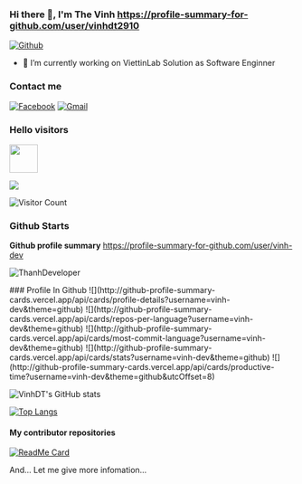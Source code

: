 ### Hi there 👋, I'm The Vinh https://profile-summary-for-github.com/user/vinhdt2910

[![Github](https://img.shields.io/github/followers/vinh-dev?label=Follow&style=social)](https://github.com/vinh-dev)

- 🔭 I’m currently working on ViettinLab Solution as Software Enginner

### Contact me
                  
[![Facebook](https://img.shields.io/badge/facebook-%231877F2.svg?&style=for-the-badge&logo=facebook&logoColor=white)](https://www.facebook.com/thevinh2917)
[![Gmail](https://img.shields.io/badge/gmail-red?&style=for-the-badge&logo=gmail&logoColor=white)](https://mail.google.com/mail/u/0/?fs=1&to=vinhdt2910@gmail.com&su=SUBJECT&body=BODY&tf=cm)


### Hello visitors

<p align="left">

  <img src='https://user-images.githubusercontent.com/5713670/87202985-820dcb80-c2b6-11ea-9f56-7ec461c497c3.gif' width='50"'>
 
</p>
 <a href="https://hits.seeyoufarm.com"><img src="https://hits.seeyoufarm.com/api/count/incr/badge.svg?url=https%3A%2F%2Fgithub.com%2Fvinh-dev&count_bg=%2379C83D&title_bg=%23555555&icon=&icon_color=%23E7E7E7&title=hits&edge_flat=false"/></a>
  
  ![Visitor Count](https://profile-counter.glitch.me/vinh-dev/count.svg)
### Github Starts
**Github profile summary** <a href="https://profile-summary-for-github.com/user/vinh-dev">https://profile-summary-for-github.com/user/vinh-dev</a>

<p><img src="https://github-readme-streak-stats.herokuapp.com/?user=ThanhDeveloper" alt="ThanhDeveloper" /></p>
### Profile In Github
![](http://github-profile-summary-cards.vercel.app/api/cards/profile-details?username=vinh-dev&theme=github)
![](http://github-profile-summary-cards.vercel.app/api/cards/repos-per-language?username=vinh-dev&theme=github)
![](http://github-profile-summary-cards.vercel.app/api/cards/most-commit-language?username=vinh-dev&theme=github)
![](http://github-profile-summary-cards.vercel.app/api/cards/stats?username=vinh-dev&theme=github)
![](http://github-profile-summary-cards.vercel.app/api/cards/productive-time?username=vinh-dev&theme=github&utcOffset=8)

![VinhDT's GitHub stats](https://github-readme-stats.vercel.app/api?username=vinh-dev&show_icons=true&theme=tokyonight)

[![Top Langs](https://github-readme-stats.vercel.app/api/top-langs/?username=vinh-dev&show_icons=true&theme=buefy&layout=compact&cache_seconds=1800&langs_count=8)](https://github.com/vinh-dev)

#### My contributor repositories
[![ReadMe Card](https://github-readme-stats.vercel.app/api/pin/?username=vinh-dev&repo=SpecLab_Mitalab&theme=vue)](https://github.com/vinh-dev/SpecLab_Mitalab)

<p>
 

And...
Let me give more infomation...
  
</p>

